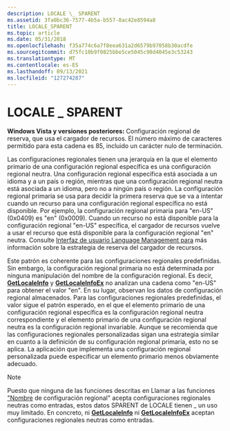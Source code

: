```yaml
---
description: LOCALE \_ SPARENT
ms.assetid: 3fa0bc36-7577-4b5a-b557-8ac42e8594a8
title: LOCALE_SPARENT
ms.topic: article
ms.date: 05/31/2018
ms.openlocfilehash: f35a774c6a7f8eea631a2d6579b97058b30acdfe
ms.sourcegitcommit: d75fc10b9f0825bbe5ce5045c90d4045e3c53243
ms.translationtype: MT
ms.contentlocale: es-ES
ms.lasthandoff: 09/13/2021
ms.locfileid: "127274287"
---
```

# <a name="locale_sparent"></a>LOCALE \_ SPARENT

**Windows Vista y versiones posteriores:** Configuración regional de reserva, que usa el cargador de recursos. El número máximo de caracteres permitido para esta cadena es 85, incluido un carácter nulo de terminación.

Las configuraciones regionales tienen una jerarquía en la que el elemento primario de una configuración regional específica es una configuración regional neutra. Una configuración regional específica está asociada a un idioma y a un país o región, mientras que una configuración regional neutra está asociada a un idioma, pero no a ningún país o región. La configuración regional primaria se usa para decidir la primera reserva que se va a intentar cuando un recurso para una configuración regional específica no está disponible. Por ejemplo, la configuración regional primaria para "en-US" (0x0409) es "en" (0x0009). Cuando un recurso no está disponible para la configuración regional "en-US" específica, el cargador de recursos vuelve a usar el recurso que está disponible para la configuración regional "en" neutra. Consulte [Interfaz de usuario Language Management para](user-interface-language-management.md) más información sobre la estrategia de reserva del cargador de recursos.

Este patrón es coherente para las configuraciones regionales predefinidas. Sin embargo, la configuración regional primaria no está determinada por ninguna manipulación del nombre de la configuración regional. Es decir, [**GetLocaleInfo**](/windows/desktop/api/Winnls/nf-winnls-getlocaleinfoa) y [**GetLocaleInfoEx**](/windows/desktop/api/Winnls/nf-winnls-getlocaleinfoex) no analizan una cadena como "en-US" para obtener el valor "en". En su lugar, observan los datos de configuración regional almacenados. Para las configuraciones regionales predefinidas, el valor sigue el patrón esperado, en el que el elemento primario de una configuración regional específica es la configuración regional neutra correspondiente y el elemento primario de una configuración regional neutra es la configuración regional invariable. Aunque se recomienda que las configuraciones regionales personalizadas sigan una estrategia similar en cuanto a la definición de su configuración regional primaria, esto no se aplica. La aplicación que implementa una configuración regional personalizada puede especificar un elemento primario menos obviamente adecuado.

> [!Note]  
> Puesto que ninguna de las funciones descritas en Llamar a las funciones ["Nombre](calling-the--locale-name--functions.md) de configuración regional" acepta configuraciones regionales neutras como entradas, estos datos SPARENT de LOCALE tienen \_ un uso muy limitado. En concreto, ni [**GetLocaleInfo**](/windows/desktop/api/Winnls/nf-winnls-getlocaleinfoa) ni [**GetLocaleInfoEx**](/windows/desktop/api/Winnls/nf-winnls-getlocaleinfoex) aceptan configuraciones regionales neutras como entradas.

 

 

 



